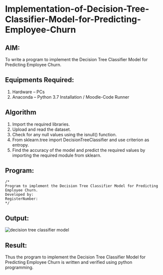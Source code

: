 # Implementation-of-Decision-Tree-Classifier-Model-for-Predicting-Employee-Churn

## AIM:
To write a program to implement the Decision Tree Classifier Model for Predicting Employee Churn.

## Equipments Required:
1. Hardware – PCs
2. Anaconda – Python 3.7 Installation / Moodle-Code Runner

## Algorithm
1. Import the required libraries.
2. Upload and read the dataset.
3. Check for any null values using the isnull() function.
4. From sklearn.tree import DecisionTreeClassifier and use criterion as entropy.
5. Find the accuracy of the model and predict the required values by importing the
required module from sklearn.

## Program:
```
/*
Program to implement the Decision Tree Classifier Model for Predicting Employee Churn.
Developed by: 
RegisterNumber:  
*/
```

## Output:
![decision tree classifier model](sam.png)


## Result:
Thus the program to implement the  Decision Tree Classifier Model for Predicting Employee Churn is written and verified using python programming.
